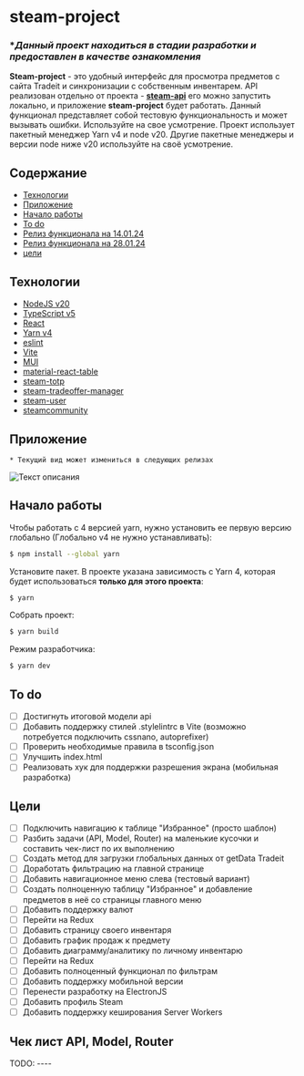 # steam-project

### ****Данный проект находиться в стадии разработки и предоставлен в качестве ознакомления***

**Steam-project** - это удобный интерфейс для просмотра предметов с сайта Tradeit и синхронизации с собственным инвентарем. 
API реализован отдельно от проекта - **[steam-api](https://github.com/NaNFull/steam-api)** 
его можно запустить локально, и приложение **steam-project** будет работать.
Данный функционал представляет собой тестовую функциональность и может вызывать ошибки. Используйте на свое усмотрение.
Проект использует пакетный менеджер Yarn v4 и node v20.
Другие пакетные менеджеры и версии node ниже v20 используйте на своё усмотрение.

## Содержание
- [Технологии](#технологии)
- [Приложение](#приложение)
- [Начало работы](#начало-работы)
- [To do](#to-do)
- [Релиз функционала на 14.01.24](#релиз-функционала-на-140124)
- [Релиз функционала на 28.01.24](#релиз-функционала-на-280124)
- [цели](#цели)

## Технологии
- [NodeJS v20](https://nodejs.org/)
- [TypeScript v5](https://www.typescriptlang.org/)
- [React](https://reactjs.org/)
- [Yarn v4](https://yarnpkg.com/blog/release/4.0)
- [eslint](https://eslint.org)
- [Vite](https://nodemon.io/)
- [MUI](https://mui.com/material-ui/)
- [material-react-table](https://www.material-react-table.com/)
- [steam-totp](https://github.com/DoctorMcKay/node-steam-totp)
- [steam-tradeoffer-manager](https://github.com/DoctorMcKay/node-steam-tradeoffer-manager)
- [steam-user](https://github.com/DoctorMcKay/node-steam-user)
- [steamcommunity](https://github.com/DoctorMcKay/node-steamcommunity)

## Приложение
```* Текущий вид может измениться в следующих релизах```


![Текст описания](./docs/images/app.png)

## Начало работы
Чтобы работать с 4 версией yarn, нужно установить ее первую версию глобально (Глобально v4 не нужно устанавливать):
```sh
$ npm install --global yarn
```

Установите пакет. В проекте указана зависимость с Yarn 4, которая будет использоваться **только для этого проекта**:
```sh
$ yarn
```

Собрать проект:
```sh
$ yarn build
```

Режим разработчика:

```sh
$ yarn dev
```

## To do
- [ ] Достигнуть итоговой модели api
- [ ] Добавить поддержку стилей .stylelintrc в Vite (возможно потребуется подключить cssnano, autoprefixer)
- [ ] Проверить необходимые правила в tsconfig.json
- [ ] Улучшить index.html
- [ ] Реализовать хук для поддержки разрешения экрана (мобильная разработка)

## Цели
- [ ] Подключить навигацию к таблице "Избранное" (просто шаблон)
- [ ] Разбить задачи (API, Model, Router) на маленькие кусочки и составить чек-лист по их выполнению
- [ ] Создать метод для загрузки глобальных данных от getData Tradeit
- [ ] Доработать фильтрацию на главной странице
- [ ] Добавить навигационное меню слева (тестовый вариант)
- [ ] Создать полноценную таблицу "Избранное" и добавление предметов в неё со страницы главного меню
- [ ] Добавить поддержку валют
- [ ] Перейти на Redux
- [ ] Добавить страницу своего инвентаря
- [ ] Добавить график продаж к предмету
- [ ] Добавить диаграмму/аналитику по личному инвентарю
- [ ] Перейти на Redux
- [ ] Добавить полноценный функционал по фильтрам
- [ ] Добавить поддержку мобильной версии
- [ ] Перенести разработку на ElectronJS
- [ ] Добавить профиль Steam
- [ ] Добавить поддержку кеширования Server Workers

## Чек лист API, Model, Router
TODO: ----
